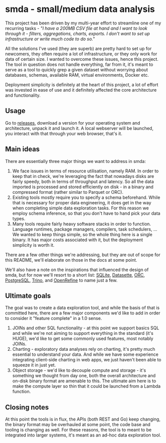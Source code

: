 # smda - small/medium data analysis

This project has been driven by my multi-year effort to streamline one of my recurring tasks - _"I have a 200MB CSV file at hand and I want to look through it - filters, aggregations, charts, exports. I don't want to set up infrastructure or write much code to do so."_

All the solutions I've used (they are superb) are pretty hard to set up for newcomers, they often require a lot of infrastructure, or they only work for data of certain size. I wanted to overcome these issues, hence this project. The tool in question does not handle everything, far from it, it's meant to serve as a tool to quickly grep a given dataset without worrying about databases, schemas, available RAM, virtual environments, Docker etc.

Deployment simplicity is definitely at the heart of this project, a lot of effort was invested in ease of use and it definitely affected the core architecture and functionality. 

## Usage

Go to [releases](https://github.com/kokes/smda/releases), download a version for your operating system and architecture, unpack it and launch it. A local webserver will be launched, you interact with that through your web browser, that's it.

## Main ideas

There are essentially three major things we want to address in smda:

1. We face issues in terms of resource utilisation, namely RAM. In order to keep that in check, we're leveraging the fact that nowadays disks are fairly speedy, both in terms of throughput and latency. So all the data imported is processed and stored efficiently on disk - in a binary and compressed format (rather similar to Parquet or ORC).
2. Existing tools mostly require you to specify a schema beforehand. While that is necessary for proper data engineering, it does get in the way when completing simple data exploration tasks. For this reason we employ schema inference, so that you don't have to hand pick your data types.
3. Many tools require fairly heavy software stacks in order to function. Language runtimes, package managers, compilers, task schedulers, ... We wanted to keep things simple, so the whole thing here is a single binary. It has major costs associated with it, but the deployment simplicity is worth it.

There are a few other things we're addressing, but they are out of scope for this README, we'll elaborate on those in the docs at some point.

We'll also have a note on the inspirations that influenced the design of smda, but for now we'll resort to a short list: [SQLite](https://www.sqlite.org/index.html), [Datasette](https://datasette.io/), [ORC](https://en.wikipedia.org/wiki/Apache_ORC), [PostgreSQL](https://www.postgresql.org/), [Trino](https://trino.io/), and [OpenRefine](https://openrefine.org/) to name just a few.

## Ultimate goals

The goal was to create a data exploration tool, and while the basis of that is committed here, there are a few major components we'd like to add in order to consider it "feature complete" in a 1.0 sense.

1. JOINs and other SQL functionality - at this point we support basics SQL and while we're not aiming to support everything in the standard (it's HUGE), we'd like to get some commonly used features, most notably JOINs.
2. Charting - exploratory data analyses rely on charting, it's pretty much essential to understand your data. And while we have some experience integrating client-side charting in web apps, we just haven't been able to squeeze it in just yet.
3. Object storage - we'd like to decouple compute and storage - it's something we thought from day one, both the overall architecture and on-disk binary format are amenable to this. The ultimate aim here is to make the compute layer so thin that it could be launched from a Lambda function.


## Closing notes

At this point the tools is in flux, the APIs (both REST and Go) keep changing, the binary format may be overhauled at some point, the code base and tooling is changing as well. For these reasons, the tool is to meant to be integrated into larger systems, it's meant as an ad-hoc data exploration tool.
